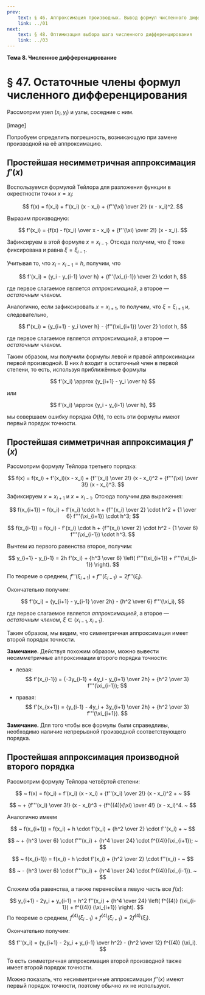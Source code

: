 ```yaml
---
prev:
    text: § 46. Аппроксимация производных. Вывод формул численного дифференцирования
    link: ../01
next:
    text: § 48. Оптимизация выбора шага численного дифференцирования
    link: ../03
---
```


**Тема 8. Численное дифференцирование**

# § 47. Остаточные члены формул численного дифференцирования

Рассмотрим узел $(x_i, y_i)$ и узлы, соседние с ним.

[image]

Попробуем определить погрешность, возникающую при замене производной на её аппроксимацию.

## Простейшая несимметричная аппроксимация $f'(x)$

Воспользуемся формулой Тейлора для разложения функции в окрестности точки $x = x_i$:

$$
f(x) = f(x_i) + f'(x_i) (x - x_i) + {f''(\xi) \over 2!} (x - x_i)^2.
$$

Выразим производную:

$$
f'(x_i) = {f(x) - f(x_i) \over x - x_i} + {f''(\xi) \over 2!} (x - x_i).
$$

Зафиксируем в этой формуле $x = x_{i-1}$. Отсюда получим, что $\xi$ тоже фиксирована и равна $\xi = \xi_{i-1}$.

Учитывая то, что $x_i - x_{i-1} = h$, получим, что

$$
f'(x_i) = {y_i - y_{i-1} \over h} + {f''(\xi_{i-1}) \over 2} \cdot h,
$$

где первое слагаемое является *аппроксимацией*, а второе — *остаточным членом*.

Аналогично, если зафиксировать $x = x_{i+1}$, то получим, что $\xi = \xi_{i+1}$ и, следовательно,

$$
f'(x_i) = {y_{i+1} - y_i \over h} - {f''(\xi_{i+1}) \over 2} \cdot h,
$$

где первое слагаемое является *аппроксимацией*, а второе — *остаточным членом*.

Таким образом, мы получили формулы левой и правой аппроксимации первой производной. В них $h$ входит в остаточный член в первой степени, то есть, используя приближённые формулы

$$
f'(x_i) \approx {y_{i+1} - y_i \over h}
$$

или

$$
f'(x_i) \approx {y_i - y_{i-1} \over h},
$$

мы совершаем ошибку порядка $O(h)$, то есть эти формулы имеют первый порядок точности.

## Простейшая симметричная аппроксимация $f'(x)$

Рассмотрим формулу Тейлора третьего порядка:

$$
f(x) = f(x_i) + f'(x_i)(x - x_i) + {f''(x_i) \over 2!} (x - x_i)^2 + {f'''(\xi) \over 3!} (x - x_i)^3.
$$

Зафиксируем $x = x_{i+1}$ и $x = x_{i-1}$. Отсюда получим два выражения:

$$
f(x_{i+1}) = f(x_i) + f'(x_i) \cdot h + {f''(x_i) \over 2} \cdot h^2 + {1 \over 6} f'''(\xi_{i+1}) \cdot h^3;
$$

$$
f(x_{i-1}) = f(x_i) - f'(x_i) \cdot h + {f''(x_i) \over 2} \cdot h^2 - {1 \over 6} f'''(\xi_{i-1}) \cdot h^3.
$$

Вычтем из первого равенства второе, получим:

$$
y_{i+1} - y_{i-1} = 2h f'(x_i) + {h^3 \over 6} \left(
    f'''(\xi_{i+1}) + f'''(\xi_{i-1})
\right).
$$

По теореме о среднем, $f'''(\xi_{i+1}) + f'''(\xi_{i-1}) = 2 f'''(\xi_i)$.

Окончательно получим:

$$
f'(x_i) = {y_{i+1} - y_{i-1} \over 2h} - {h^2 \over 6} f'''(\xi_i),
$$

где первое слагаемое является *аппроксимацией*, а второе — *остаточным членом*, $\xi \in (x_{i-1}, x_{i+1})$.

Таким образом, мы видим, что симметричная аппроксимация имеет второй порядок точности.

**Замечание.** Действуя похожим образом, можно вывести несимметричные аппроксимации второго порядка точности:

* левая:
  $$
  f'(x_{i-1}) = {-3y_{i-1} + 4y_i - y_{i+1} \over 2h} + {h^2 \over 3} f'''(\xi_{i-1});
  $$

* правая:
  $$
  f'(x_{x+1}) = {y_{i-1} - 4y_i + 3y_{i+1} \over 2h} + {h^2 \over 3} f'''(\xi_{i+1}).
  $$

**Замечание.** Для того чтобы все формулы были справедливы, необходимо наличие непрерывной производной соответствующего порядка.

## Простейшая аппроксимация производной второго порядка

Рассмотрим формулу Тейлора четвёртой степени:

$$
~ f(x) = f(x_i) + f'(x_i) (x - x_i) + {f''(x_i) \over 2!} (x - x_i)^2 + ~
$$

$$
~ + {f'''(x_i) \over 3!} (x - x_i)^3 + {f^{(4)}(\xi) \over 4!} (x - x_i)^4. ~
$$

Аналогично имеем

$$
~ f(x_{i+1}) = f(x_i) + h \cdot f'(x_i) + {h^2 \over 2} \cdot f''(x_i) + ~
$$

$$
~ + {h^3 \over 6} \cdot f'''(x_i) + {h^4 \over 24} \cdot f^{(4)}(\xi_{i+1}); ~
$$

$$
~ f(x_{i-1}) = f(x_i) - h \cdot f'(x_i) + {h^2 \over 2} \cdot f''(x_i) - ~
$$

$$
~ - {h^3 \over 6} \cdot f'''(x_i) + {h^4 \over 24} \cdot f^{(4)}(\xi_{i-1}). ~
$$

Сложим оба равенства, а также перенесём в левую часть все $f(x)$:

$$
y_{i+1} - 2y_i + y_{i-1} = h^2 f''(x_i) + {h^4 \over 24} \left(
    f^{(4)} (\xi_{i-1}) + f^{(4)} (\xi_{i+1})
\right).
$$
По теореме о среднем, $f^{(4)} (\xi_{i-1}) + f^{(4)} (\xi_{i+1}) = 2 f^{(4)} (\xi_i)$.

Окончательно получим:

$$
f''(x_i) = {y_{i+1} - 2y_i + y_{i-1} \over h^2} - {h^2 \over 12} f^{(4)} (\xi_i).
$$

То есть симметричная аппроксимация второй производной также имеет второй порядок точности.

Можно показать, что несимметричные аппроксимации $f''(x)$ имеют первый порядок точности, поэтому обычно их не используют.